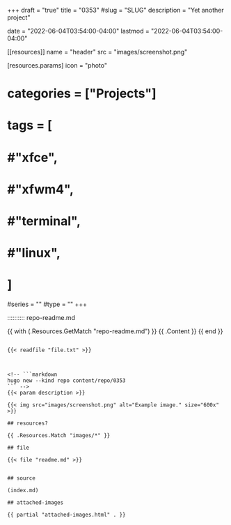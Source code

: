 +++
draft = "true"
title = "0353"
#slug = "SLUG"
description = "Yet another project"

date = "2022-06-04T03:54:00-04:00"
lastmod = "2022-06-04T03:54:00-04:00"

[[resources]]
name = "header"
src = "images/screenshot.png"

[resources.params]
  icon = "photo"

# categories = ["Projects"]

# tags = [ 
# 	#"xfce",
#     #"xfwm4",
#     #"terminal",
#     #"linux",
#     ]

#series = ""
#type = ""
+++

:::::::::: repo-readme.md 

{{ with (.Resources.GetMatch "repo-readme.md") }}
{{ .Content }}
{{ end }}

~~~~~~~~~ readfile

{{< readfile "file.txt" >}}



<!-- ```markdown
hugo new --kind repo content/repo/0353
``` -->
{{< param description >}}

{{< img src="images/screenshot.png" alt="Example image." size="600x" >}}

## resources?

{{ .Resources.Match "images/*" }}

## file

{{< file "readme.md" >}}


## source

(index.md)

## attached-images

{{ partial "attached-images.html" . }}
